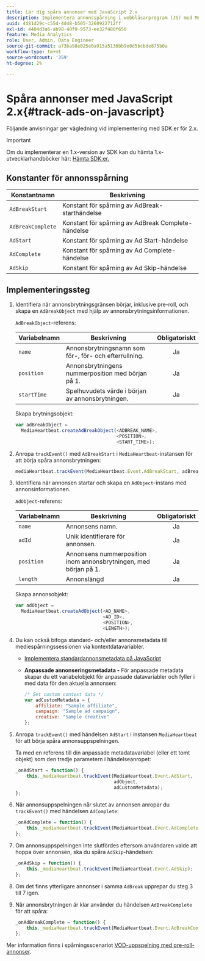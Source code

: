 ```yaml
---
title: Lär dig spåra annonser med JavaScript 2.x
description: Implementera annonsspårning i webbläsarprogram (JS) med Media SDK.
uuid: 4d81d29c-c55d-4d48-b505-3260922712ff
exl-id: 4404d3a6-ab98-40f0-9573-ee32f480f650
feature: Media Analytics
role: User, Admin, Data Engineer
source-git-commit: a73ba98e025e0a915a5136bb9e0d5bcbde875b0a
workflow-type: tm+mt
source-wordcount: '359'
ht-degree: 2%

---
```


# Spåra annonser med JavaScript 2.x{#track-ads-on-javascript}

Följande anvisningar ger vägledning vid implementering med SDK:er för 2.x.

>[!IMPORTANT]
>
>Om du implementerar en 1.x-version av SDK kan du hämta 1.x-utvecklarhandböcker här: [Hämta SDK:er.](/help/getting-started/download-sdks.md)

## Konstanter för annonsspårning

| Konstantnamn | Beskrivning   |
|---|---|
| `AdBreakStart` | Konstant för spårning av AdBreak-starthändelse |
| `AdBreakComplete` | Konstant för spårning av AdBreak Complete-händelse |
| `AdStart` | Konstant för spårning av Ad Start-händelse |
| `AdComplete` | Konstant för spårning av Ad Complete-händelse |
| `AdSkip` | Konstant för spårning av Ad Skip-händelse |

## Implementeringssteg

1. Identifiera när annonsbrytningsgränsen börjar, inklusive pre-roll, och skapa en `AdBreakObject` med hjälp av annonsbrytningsinformationen.

   `AdBreakObject`-referens:

   | Variabelnamn | Beskrivning | Obligatoriskt |
   | --- | --- | :---: |
   | `name` | Annonsbrytningsnamn som för-, för- och efterrullning. | Ja |
   | `position` | Annonsbrytningens nummerposition med början på 1. | Ja |
   | `startTime` | Spelhuvudets värde i början av annonsbrytningen. | Ja |

   Skapa brytningsobjekt:

   ```js
   var adBreakObject =  
     MediaHeartbeat.createAdBreakObject(<ADBREAK_NAME>,  
                                        <POSITION>,  
                                        <START_TIME>);
   ```

1. Anropa `trackEvent()` med `AdBreakStart` i `MediaHeartbeat`-instansen för att börja spåra annonsbrytningen:

   ```js
   mediaHeartbeat.trackEvent(MediaHeartbeat.Event.AdBreakStart, adBreakObject);
   ```

1. Identifiera när annonsen startar och skapa en `AdObject`-instans med annonsinformationen.

   `AdObject`-referens:

   | Variabelnamn | Beskrivning | Obligatoriskt |
   | --- | --- | :---: |
   | `name` | Annonsens namn. | Ja |
   | `adId` | Unik identifierare för annonsen. | Ja |
   | `position` | Annonsens nummerposition inom annonsbrytningen, med början på 1. | Ja |
   | `length` | Annonslängd | Ja |

   Skapa annonsobjekt:

   ```js
   var adObject =  
     MediaHeartbeat.createAdObject(<AD_NAME>,  
                                   <AD_ID>,  
                                   <POSITION>,  
                                   <LENGTH>);
   ```

1. Du kan också bifoga standard- och/eller annonsmetadata till mediespårningssessionen via kontextdatavariabler.

   * [Implementera standardannonsmetadata på JavaScript](/help/use-cases/track-ads/impl-std-ad-metadata/impl-std-ad-md-js/impl-std-ad-metadata-js.md)
   * **Anpassade annonseringsmetadata -** För anpassade metadata skapar du ett variabelobjekt för anpassade datavariabler och fyller i med data för den aktuella annonsen:

     ```js
     /* Set custom context data */
     var adCustomMetadata = {
         affiliate: "Sample affiliate",
         campaign: "Sample ad campaign",
         creative: "Sample creative"
     };
     ```

1. Anropa `trackEvent()` med händelsen `AdStart` i instansen `MediaHeartbeat` för att börja spåra annonsuppspelningen.

   Ta med en referens till din anpassade metadatavariabel (eller ett tomt objekt) som den tredje parametern i händelseanropet:

   ```js
   _onAdStart = function() {
       this._mediaHeartbeat.trackEvent(MediaHeartbeat.Event.AdStart,  
                                       adObject,  
                                       adCustomMetadata);
   };
   ```

1. När annonsuppspelningen når slutet av annonsen anropar du `trackEvent()` med händelsen `AdComplete`:

   ```js
   _onAdComplete = function() {
       this._mediaHeartbeat.trackEvent(MediaHeartbeat.Event.AdComplete);
   };
   ```

1. Om annonsuppspelningen inte slutfördes eftersom användaren valde att hoppa över annonsen, ska du spåra `AdSkip`-händelsen:

   ```js
   _onAdSkip = function() {
       this._mediaHeartbeat.trackEvent(MediaHeartbeat.Event.AdSkip);
   };
   ```

1. Om det finns ytterligare annonser i samma `AdBreak` upprepar du steg 3 till 7 igen.
1. När annonsbrytningen är klar använder du händelsen `AdBreakComplete` för att spåra:

   ```js
   _onAdBreakComplete = function() {
       this._mediaHeartbeat.trackEvent(MediaHeartbeat.Event.AdBreakComplete);
   };
   ```

Mer information finns i spårningsscenariot [VOD-uppspelning med pre-roll-annonser](/help/use-cases/tracking-scenarios/vod-preroll-ads.md).
